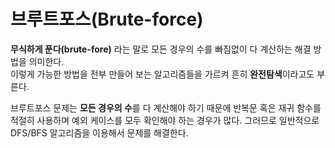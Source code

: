 # 브루트포스(Brute-force)
**무식하게 푼다(brute-fore)** 라는 말로 모든 경우의 수를 빠짐없이 다 계산하는 해결 방법을 의미한다.   
이렇게 가능한 방법을 전부 만들어 보는 알고리즘들을 가르켜 흔히 **완전탐색**이라고도 부른다.   

브루트포스 문제는 **모든 경우의 수**를 다 계산해야 하기 때문에 반복문 혹은 재귀 함수를 적절히 사용하며 예외 케이스를 모두 확인해야 하는 경우가 많다. 그러므로 일반적으로 DFS/BFS 알고리즘을 이용해서 문제를 해결한다.
